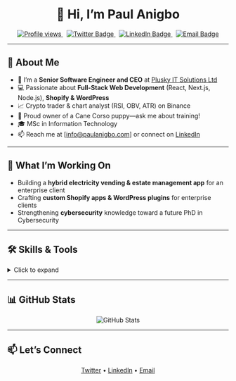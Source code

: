 <!--
  README.md – your GitHub profile readme
  🎨 Aesthetically appealing design with badges, icons & stats
-->

<h1 align="center">
  👋 Hi, I’m Paul Anigbo
</h1>

<p align="center">
  <a href="https://github.com/wizzypro">
    <img src="https://komarev.com/ghpvc/?username=wizzypro&style=flat-square&color=blue" alt="Profile views"/>
  </a>
  &nbsp;
  <a href="https://twitter.com/paul_anigbo">
    <img src="https://img.shields.io/badge/Twitter-1DA1F2?style=flat-square&logo=twitter&logoColor=white" alt="Twitter Badge"/>
  </a>
  &nbsp;
  <a href="https://linkedin.com/in/plusky">
    <img src="https://img.shields.io/badge/LinkedIn-0A66C2?style=flat-square&logo=linkedin&logoColor=white" alt="LinkedIn Badge"/>
  </a>
  &nbsp;
  <a href="mailto:info@paulanigbo.com">
    <img src="https://img.shields.io/badge/Email-D14836?style=flat-square&logo=gmail&logoColor=white" alt="Email Badge"/>
  </a>
</p>

---

## 🌱 About Me

- 🔭 I’m a **Senior Software Engineer and CEO** at [Plusky IT Solutions Ltd](https://www.pluskyitsolutions.com)  
- 💻 Passionate about **Full-Stack Web Development** (React, Next.js, Node.js), **Shopify & WordPress**  
- 📈 Crypto trader & chart analyst (RSI, OBV, ATR) on Binance  
- 🐶 Proud owner of a Cane Corso puppy—ask me about training!  
- 🎓 MSc in Information Technology 
- 📫 Reach me at [info@paulanigbo.com] or connect on [LinkedIn](https://linkedin.com/in/plusky)

---

## 💼 What I’m Working On

- Building a **hybrid electricity vending & estate management app** for an enterprise client  
- Crafting **custom Shopify apps & WordPress plugins** for enterprise clients  
- Strengthening **cybersecurity** knowledge toward a future PhD in Cybersecurity  

---

## 🛠 Skills & Tools

<details>
  <summary>Click to expand</summary>
  
  - **Front-End:** React, Next.js, Redux, TypeScript, HTML5, CSS3, Tailwind  
  - **Back-End:** Node.js, Express, PHP, Laravel, Supabase, PocketBase  
  - **E-commerce:** Shopify (Liquid, custom apps), WooCommerce, WordPress (custom plugins)  
  - **Databases:** MySQL, PostgreSQL, MongoDB  
  - **DevOps & Cloud:** Docker, Git, GitHub Actions, DigitalOcean, AWS  
  - **Crypto:** Technical Analysis (RSI, StochRSI, OBV, ATR), Binance Spot & Futures  
  - **Design & Tools:** Figma, Adobe XD, Postman, VS Code  
  - **Other:** Python, Bash, REST APIs, GraphQL  
</details>

---

## 📊 GitHub Stats

<p align="center">
  <img src="https://github-readme-stats.vercel.app/api?username=wizzypro&show_icons=true&theme=radical&count_private=true" alt="GitHub Stats" />
</p>

---

## 📫 Let’s Connect

<p align="center">
  <a href="https://twitter.com/paul_anigbo">Twitter</a> •
  <a href="https://linkedin.com/in/plusky">LinkedIn</a> •
  <a href="mailto:info@paulanigbo.com">Email</a>
</p>
